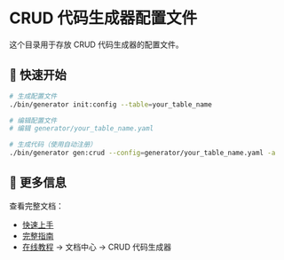 # CRUD 代码生成器配置文件

这个目录用于存放 CRUD 代码生成器的配置文件。

## 🚀 快速开始

```bash
# 生成配置文件
./bin/generator init:config --table=your_table_name

# 编辑配置文件
# 编辑 generator/your_table_name.yaml

# 生成代码（使用自动注册）
./bin/generator gen:crud --config=generator/your_table_name.yaml -a
```

## 📖 更多信息

查看完整文档：
- [快速上手](./QUICK_START.md)
- [完整指南](../docs/GENERATOR_GUIDE.md)
- [在线教程](http://localhost:3000) → 文档中心 → CRUD 代码生成器

